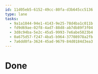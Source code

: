 ```yaml
---
id: 11d05eb5-6152-49cc-80fa-d3b645cc5136
type: lane
tasks:
  - 9a1a1844-94e1-4143-9e25-78d4ba1c011b
  - fd9d69ae-02f8-4ad7-88d8-ab7db89f3f04
  - 3d8c94ba-5e2c-45a5-9993-7e6abe5823b4
  - 0a675d57-f247-4ba5-b964-37708978a2fb
  - 7a6dd0fa-3624-45ad-9679-84d0184d3ea3
---
```


# Done
